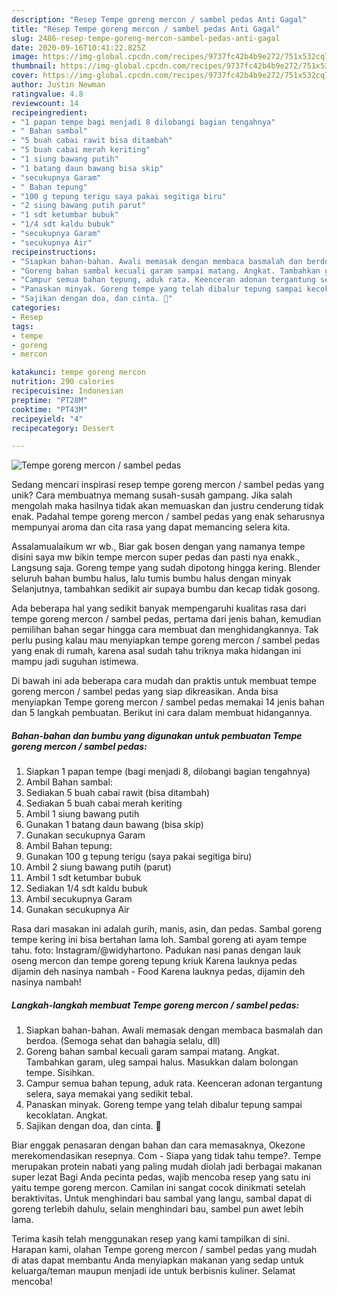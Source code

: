 ```yaml
---
description: "Resep Tempe goreng mercon / sambel pedas Anti Gagal"
title: "Resep Tempe goreng mercon / sambel pedas Anti Gagal"
slug: 2486-resep-tempe-goreng-mercon-sambel-pedas-anti-gagal
date: 2020-09-16T10:41:22.825Z
image: https://img-global.cpcdn.com/recipes/9737fc42b4b9e272/751x532cq70/tempe-goreng-mercon-sambel-pedas-foto-resep-utama.jpg
thumbnail: https://img-global.cpcdn.com/recipes/9737fc42b4b9e272/751x532cq70/tempe-goreng-mercon-sambel-pedas-foto-resep-utama.jpg
cover: https://img-global.cpcdn.com/recipes/9737fc42b4b9e272/751x532cq70/tempe-goreng-mercon-sambel-pedas-foto-resep-utama.jpg
author: Justin Newman
ratingvalue: 4.8
reviewcount: 14
recipeingredient:
- "1 papan tempe bagi menjadi 8 dilobangi bagian tengahnya"
- " Bahan sambal"
- "5 buah cabai rawit bisa ditambah"
- "5 buah cabai merah keriting"
- "1 siung bawang putih"
- "1 batang daun bawang bisa skip"
- "secukupnya Garam"
- " Bahan tepung"
- "100 g tepung terigu saya pakai segitiga biru"
- "2 siung bawang putih parut"
- "1 sdt ketumbar bubuk"
- "1/4 sdt kaldu bubuk"
- "secukupnya Garam"
- "secukupnya Air"
recipeinstructions:
- "Siapkan bahan-bahan. Awali memasak dengan membaca basmalah dan berdoa. (Semoga sehat dan bahagia selalu, dll)"
- "Goreng bahan sambal kecuali garam sampai matang. Angkat. Tambahkan garam, uleg sampai halus. Masukkan dalam bolongan tempe. Sisihkan."
- "Campur semua bahan tepung, aduk rata. Keenceran adonan tergantung selera, saya memakai yang sedikit tebal."
- "Panaskan minyak. Goreng tempe yang telah dibalur tepung sampai kecoklatan. Angkat."
- "Sajikan dengan doa, dan cinta. 🖤"
categories:
- Resep
tags:
- tempe
- goreng
- mercon

katakunci: tempe goreng mercon 
nutrition: 290 calories
recipecuisine: Indonesian
preptime: "PT28M"
cooktime: "PT43M"
recipeyield: "4"
recipecategory: Dessert

---
```



![Tempe goreng mercon / sambel pedas](https://img-global.cpcdn.com/recipes/9737fc42b4b9e272/751x532cq70/tempe-goreng-mercon-sambel-pedas-foto-resep-utama.jpg)

Sedang mencari inspirasi resep tempe goreng mercon / sambel pedas yang unik? Cara membuatnya memang susah-susah gampang. Jika salah mengolah maka hasilnya tidak akan memuaskan dan justru cenderung tidak enak. Padahal tempe goreng mercon / sambel pedas yang enak seharusnya mempunyai aroma dan cita rasa yang dapat memancing selera kita.

Assalamualaikum wr wb., Biar gak bosen dengan yang namanya tempe disini saya mw bikin tempe mercon super pedas dan pasti nya enakk., Langsung saja. Goreng tempe yang sudah dipotong hingga kering. Blender seluruh bahan bumbu halus, lalu tumis bumbu halus dengan minyak Selanjutnya, tambahkan sedikit air supaya bumbu dan kecap tidak gosong.

Ada beberapa hal yang sedikit banyak mempengaruhi kualitas rasa dari tempe goreng mercon / sambel pedas, pertama dari jenis bahan, kemudian pemilihan bahan segar hingga cara membuat dan menghidangkannya. Tak perlu pusing kalau mau menyiapkan tempe goreng mercon / sambel pedas yang enak di rumah, karena asal sudah tahu triknya maka hidangan ini mampu jadi suguhan istimewa.


Di bawah ini ada beberapa cara mudah dan praktis untuk membuat tempe goreng mercon / sambel pedas yang siap dikreasikan. Anda bisa menyiapkan Tempe goreng mercon / sambel pedas memakai 14 jenis bahan dan 5 langkah pembuatan. Berikut ini cara dalam membuat hidangannya.

<!--inarticleads1-->

##### Bahan-bahan dan bumbu yang digunakan untuk pembuatan Tempe goreng mercon / sambel pedas:

1. Siapkan 1 papan tempe (bagi menjadi 8, dilobangi bagian tengahnya)
1. Ambil  Bahan sambal:
1. Sediakan 5 buah cabai rawit (bisa ditambah)
1. Sediakan 5 buah cabai merah keriting
1. Ambil 1 siung bawang putih
1. Gunakan 1 batang daun bawang (bisa skip)
1. Gunakan secukupnya Garam
1. Ambil  Bahan tepung:
1. Gunakan 100 g tepung terigu (saya pakai segitiga biru)
1. Ambil 2 siung bawang putih (parut)
1. Ambil 1 sdt ketumbar bubuk
1. Sediakan 1/4 sdt kaldu bubuk
1. Ambil secukupnya Garam
1. Gunakan secukupnya Air


Rasa dari masakan ini adalah gurih, manis, asin, dan pedas. Sambal goreng tempe kering ini bisa bertahan lama loh. Sambal goreng ati ayam tempe tahu. foto: Instagram/@widyhartono. Padukan nasi panas dengan lauk oseng mercon dan tempe goreng tepung kriuk Karena lauknya pedas dijamin deh nasinya nambah - Food Karena lauknya pedas, dijamin deh nasinya nambah! 

<!--inarticleads2-->

##### Langkah-langkah membuat Tempe goreng mercon / sambel pedas:

1. Siapkan bahan-bahan. Awali memasak dengan membaca basmalah dan berdoa. (Semoga sehat dan bahagia selalu, dll)
1. Goreng bahan sambal kecuali garam sampai matang. Angkat. Tambahkan garam, uleg sampai halus. Masukkan dalam bolongan tempe. Sisihkan.
1. Campur semua bahan tepung, aduk rata. Keenceran adonan tergantung selera, saya memakai yang sedikit tebal.
1. Panaskan minyak. Goreng tempe yang telah dibalur tepung sampai kecoklatan. Angkat.
1. Sajikan dengan doa, dan cinta. 🖤


Biar enggak penasaran dengan bahan dan cara memasaknya, Okezone merekomendasikan resepnya. Com - Siapa yang tidak tahu tempe?. Tempe merupakan protein nabati yang paling mudah diolah jadi berbagai makanan super lezat Bagi Anda pecinta pedas, wajib mencoba resep yang satu ini yaitu tempe goreng mercon. Camilan ini sangat cocok dinikmati setelah beraktivitas. Untuk menghindari bau sambal yang langu, sambal dapat di goreng terlebih dahulu, selain menghindari bau, sambel pun awet lebih lama. 

Terima kasih telah menggunakan resep yang kami tampilkan di sini. Harapan kami, olahan Tempe goreng mercon / sambel pedas yang mudah di atas dapat membantu Anda menyiapkan makanan yang sedap untuk keluarga/teman maupun menjadi ide untuk berbisnis kuliner. Selamat mencoba!
